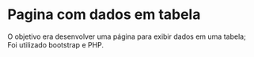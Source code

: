 # Pagina com dados em tabela

O objetivo era desenvolver uma página para exibir dados em uma tabela;
Foi utilizado bootstrap e PHP.
